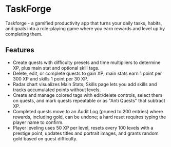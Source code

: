 # TaskForge
Taskforge - a gamified productivity app that turns your daily tasks, habits, and goals into a role-playing game where you earn rewards and level up by completing them.

## Features

- Create quests with difficulty presets and time multipliers to determine XP, plus main stat and optional skill tags.
- Delete, edit, or complete quests to gain XP; main stats earn 1 point per 300 XP and skills 1 point per 30 XP.
- Radar chart visualizes Main Stats; Skills page lets you add skills and tracks accumulated points without levels.
- Create and manage colored tags with edit/delete controls, select them on quests, and mark quests repeatable or as "Anti Quests" that subtract XP.
- Completed quests move to an Audit Log (pruned to 200 entries) where rewards, including gold, can be undone; a hard reset requires typing the player name to confirm.
- Player leveling uses 50 XP per level, resets every 100 levels with a prestige point, updates titles and portrait images, and grants random gold based on quest difficulty.
